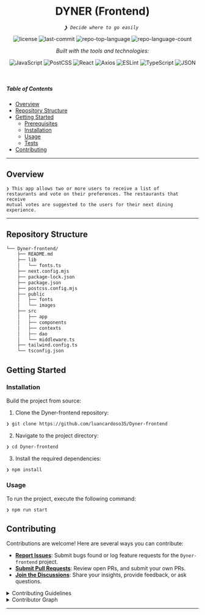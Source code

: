 <p align="center">
    <h1 align="center">DYNER (Frontend)</h1>
</p>
<p align="center">
    <em><code>❯ Decide where to go easily </code></em>
</p>
<p align="center">
	<img src="https://img.shields.io/github/license/luancardoso35/Dyner-frontend?style=flat&logo=opensourceinitiative&logoColor=white&color=0080ff" alt="license">
	<img src="https://img.shields.io/github/last-commit/luancardoso35/Dyner-frontend?style=flat&logo=git&logoColor=white&color=0080ff" alt="last-commit">
	<img src="https://img.shields.io/github/languages/top/luancardoso35/Dyner-frontend?style=flat&color=0080ff" alt="repo-top-language">
	<img src="https://img.shields.io/github/languages/count/luancardoso35/Dyner-frontend?style=flat&color=0080ff" alt="repo-language-count">
</p>
<p align="center">
		<em>Built with the tools and technologies:</em>
</p>
<p align="center">
	<img src="https://img.shields.io/badge/JavaScript-F7DF1E.svg?style=flat&logo=JavaScript&logoColor=black" alt="JavaScript">
	<img src="https://img.shields.io/badge/PostCSS-DD3A0A.svg?style=flat&logo=PostCSS&logoColor=white" alt="PostCSS">
	<img src="https://img.shields.io/badge/React-61DAFB.svg?style=flat&logo=React&logoColor=black" alt="React">
	<img src="https://img.shields.io/badge/Axios-5A29E4.svg?style=flat&logo=Axios&logoColor=white" alt="Axios">
	<img src="https://img.shields.io/badge/ESLint-4B32C3.svg?style=flat&logo=ESLint&logoColor=white" alt="ESLint">
	<img src="https://img.shields.io/badge/TypeScript-3178C6.svg?style=flat&logo=TypeScript&logoColor=white" alt="TypeScript">
	<img src="https://img.shields.io/badge/JSON-000000.svg?style=flat&logo=JSON&logoColor=white" alt="JSON">
</p>

<br>

#####  Table of Contents

- [ Overview](#-overview)
- [ Repository Structure](#-repository-structure)
- [ Getting Started](#-getting-started)
    - [ Prerequisites](#-prerequisites)
    - [ Installation](#-installation)
    - [ Usage](#-usage)
    - [ Tests](#-tests)
- [ Contributing](#-contributing)

---

##  Overview

<code>❯ This app allows two or more users to receive a list of restaurants and vote on their preferences. The restaurants that receive mutual votes are suggested to the users for their next dining experience.</code>

---

##  Repository Structure

```sh
└── Dyner-frontend/
    ├── README.md
    ├── lib
    │   └── fonts.ts
    ├── next.config.mjs
    ├── package-lock.json
    ├── package.json
    ├── postcss.config.mjs
    ├── public
    │   ├── fonts
    │   └── images
    ├── src
    │   ├── app
    │   ├── components
    │   ├── contexts
    │   ├── dao
    │   └── middleware.ts
    ├── tailwind.config.ts
    └── tsconfig.json
```

##  Getting Started

###  Installation

Build the project from source:

1. Clone the Dyner-frontend repository:
```sh
❯ git clone https://github.com/luancardoso35/Dyner-frontend
```

2. Navigate to the project directory:
```sh
❯ cd Dyner-frontend
```

3. Install the required dependencies:
```sh
❯ npm install
```

###  Usage

To run the project, execute the following command:

```sh
❯ npm run start
```

##  Contributing

Contributions are welcome! Here are several ways you can contribute:

- **[Report Issues](https://github.com/luancardoso35/Dyner-frontend/issues)**: Submit bugs found or log feature requests for the `Dyner-frontend` project.
- **[Submit Pull Requests](https://github.com/luancardoso35/Dyner-frontend/blob/main/CONTRIBUTING.md)**: Review open PRs, and submit your own PRs.
- **[Join the Discussions](https://github.com/luancardoso35/Dyner-frontend/discussions)**: Share your insights, provide feedback, or ask questions.

<details closed>
<summary>Contributing Guidelines</summary>

1. **Fork the Repository**: Start by forking the project repository to your github account.
2. **Clone Locally**: Clone the forked repository to your local machine using a git client.
   ```sh
   git clone https://github.com/luancardoso35/Dyner-frontend
   ```
3. **Create a New Branch**: Always work on a new branch, giving it a descriptive name.
   ```sh
   git checkout -b new-feature-x
   ```
4. **Make Your Changes**: Develop and test your changes locally.
5. **Commit Your Changes**: Commit with a clear message describing your updates.
   ```sh
   git commit -m 'Implemented new feature x.'
   ```
6. **Push to github**: Push the changes to your forked repository.
   ```sh
   git push origin new-feature-x
   ```
7. **Submit a Pull Request**: Create a PR against the original project repository. Clearly describe the changes and their motivations.
8. **Review**: Once your PR is reviewed and approved, it will be merged into the main branch. Congratulations on your contribution!
</details>

<details closed>
<summary>Contributor Graph</summary>
<br>
<p align="left">
   <a href="https://github.com{/luancardoso35/Dyner-frontend/}graphs/contributors">
      <img src="https://contrib.rocks/image?repo=luancardoso35/Dyner-frontend">
   </a>
</p>
</details>

---
